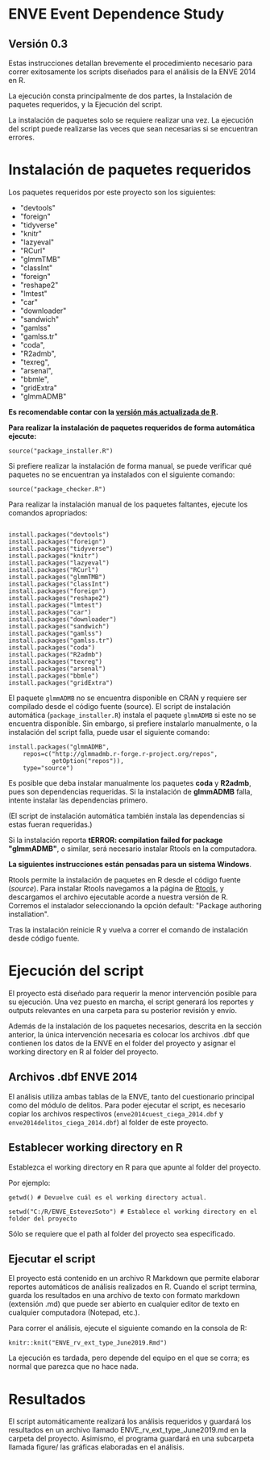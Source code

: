 # ENVE Event Dependence Study

## Versión 0.3

Estas instrucciones detallan brevemente el procedimiento necesario para correr exitosamente los scripts diseñados para el análisis de la ENVE 2014 en R.

La ejecución consta principalmente de dos partes, la Instalación de paquetes requeridos, y la Ejecución del script.

La instalación de paquetes solo se requiere realizar una vez. La ejecución del script puede realizarse las veces que sean necesarias si se encuentran errores.

# Instalación de paquetes requeridos

Los paquetes requeridos por este proyecto son los siguientes:

- "devtools"
- "foreign"
- "tidyverse"
- "knitr"
- "lazyeval"
- "RCurl"
- "glmmTMB"
- "classInt"
- "foreign"
- "reshape2"
- "lmtest"
- "car"
- "downloader"
- "sandwich"
- "gamlss"
- "gamlss.tr"
- "coda",
- "R2admb",
- "texreg",
- "arsenal",
- "bbmle",
- "gridExtra"
- "glmmADMB"

**Es recomendable contar con la [versión más actualizada de R](https://cran.r-project.org).**

**Para realizar la instalación de paquetes requeridos de forma automática ejecute:**

```{r}
source("package_installer.R")
```

Si prefiere realizar la instalación de forma manual, se puede verificar qué paquetes no se encuentran ya instalados con el siguiente comando:

```{r}
source("package_checker.R")
```

Para realizar la instalación manual de los paquetes faltantes, ejecute los comandos apropriados:

```{r}

install.packages("devtools")
install.packages("foreign")
install.packages("tidyverse")
install.packages("knitr")
install.packages("lazyeval")
install.packages("RCurl")
install.packages("glmmTMB")
install.packages("classInt")
install.packages("foreign")
install.packages("reshape2")
install.packages("lmtest")
install.packages("car")
install.packages("downloader")
install.packages("sandwich")
install.packages("gamlss")
install.packages("gamlss.tr")
install.packages("coda")
install.packages("R2admb")
install.packages("texreg")
install.packages("arsenal")
install.packages("bbmle")
install.packages("gridExtra")

```

El paquete `glmmADMB` no se encuentra disponible en CRAN y requiere ser compilado desde el código fuente (source). El script de instalación automática (`package_installer.R`) instala el paquete `glmmADMB` si este no se encuentra disponible. Sin embargo, si prefiere instalarlo manualmente, o la instalación del script falla, puede usar el siguiente comando:

```{r}
install.packages("glmmADMB",
    repos=c("http://glmmadmb.r-forge.r-project.org/repos",
            getOption("repos")),
    type="source")

```

Es posible que deba instalar manualmente los paquetes **coda** y **R2admb**, pues son dependencias requeridas. Si la instalación de **glmmADMB** falla, intente instalar las dependencias primero.

(El script de instalación automática también instala las dependencias si estas fueran requeridas.)

Si la instalación reporta **tERROR: compilation failed for package "glmmADMB"**, o similar, será necesario instalar Rtools en la computadora.

**La siguientes instrucciones están pensadas para un sistema Windows**.

Rtools permite la instalación de paquetes en R desde el código fuente (*source*). Para instalar Rtools navegamos a la página de [Rtools](http://cran.r-project.org/bin/windows/Rtools/), y descargamos el archivo ejecutable acorde a nuestra versión de R. Corremos el instalador seleccionando la opción default: "Package authoring installation".

Tras la instalación reinicie R y vuelva a correr el comando de instalación desde código fuente.


# Ejecución del script

El proyecto está diseñado para requerir la menor intervención posible para su ejecución. Una vez puesto en marcha, el script generará los reportes y outputs relevantes en una carpeta para su posterior revisión y envío.

Además de la instalación de los paquetes necesarios, descrita en la sección anterior, la única intervención necesaria es colocar los archivos .dbf que contienen los datos de la ENVE en el folder del proyecto y asignar el working directory en R al folder del proyecto.

## Archivos .dbf ENVE 2014

El análisis utiliza ambas tablas de la ENVE, tanto del cuestionario principal como del módulo de delitos. Para poder ejecutar el script, es necesario copiar los archivos respectivos (`enve2014cuest_ciega_2014.dbf` y `enve2014delitos_ciega_2014.dbf`) al folder de este proyecto.

## Establecer working directory en R

Establezca el working directory en R para que apunte al folder del proyecto.

Por ejemplo:

```{r}
getwd() # Devuelve cuál es el working directory actual.

setwd("C:/R/ENVE_EstevezSoto") # Establece el working directory en el folder del proyecto

```

Sólo se requiere que el path al folder del proyecto sea especificado.

## Ejecutar el script

El proyecto está contenido en un archivo R Markdown que permite elaborar reportes automáticos de análisis realizados en R. Cuando el script termina, guarda los resultados en una archivo de texto con formato markdown (extensión .md) que puede ser abierto en cualquier editor de texto en cualquier computadora (Notepad, etc.).

Para correr el análisis, ejecute el siguiente comando en la consola de R:

```{r}
knitr::knit("ENVE_rv_ext_type_June2019.Rmd")
```

La ejecución es tardada, pero depende del equipo en el que se corra; es normal que parezca que no hace nada.

# Resultados

El script automáticamente realizará los análisis requeridos y guardará los resultados en un archivo llamado ENVE_rv_ext_type_June2019.md en la carpeta del proyecto. Asimismo, el programa guardará en una subcarpeta llamada figure/ las gráficas elaboradas en el análisis.
